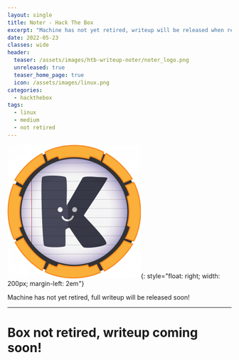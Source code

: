 ```yaml
---
layout: single
title: Noter - Hack The Box
excerpt: "Machine has not yet retired, writeup will be released when retired! Lorem Ipsum has been the industry's standard dummy text ever since the 1500s, when an unknown printer took a galley of type and scrambled it to make a type specimen book. It has survived not only five centuries, but also the leap into electronic typesetting, remaining essentially unchanged. It was popularised in the 1960s with the release of Letraset sheets containing Lorem Ipsum passages, and more recently with desktop publishing software like Aldus PageMaker including versions of Lorem Ipsum."
date: 2022-05-23
classes: wide
header:
  teaser: /assets/images/htb-writeup-noter/noter_logo.png
  unreleased: true
  teaser_home_page: true
  icon: /assets/images/linux.png
categories:
  - hackthebox
tags:  
  - linux
  - medium
  - not retired
---
```


![](/assets/images/htb-writeup-noter/noter_logo.png){: style="float: right; width: 200px; margin-left: 2em"}

Machine has not yet retired, full writeup will be released soon!
<br>

----------------

# Box not retired, writeup coming soon! 